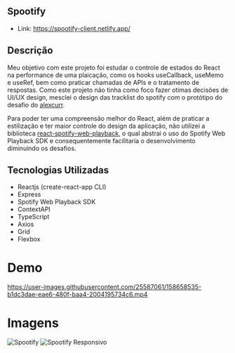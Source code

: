 ## Spootify
- Link: https://spootify-client.netlify.app/

## Descrição
Meu objetivo com este projeto foi estudar o controle de estados do React na performance de uma plaicação, como os hooks useCallback, useMemo e useRef, bem como praticar chamadas de APIs e o tratamento de respostas. Como este projeto não tinha como foco fazer otimas decisões de UI/UX design, mesclei o design das tracklist do spotify com o protótipo do desafio do [alexcurr](https://github.com/alexgurr/react-coding-challenges/tree/master/spootify).

Para poder ter uma compreensão melhor do React, além de praticar a estilização e ter maior controle do design da aplicação, não utilizei a biblioteca [react-spotify-web-playback](https://github.com/gilbarbara/react-spotify-web-playback), o qual abstrai o uso do Spotify Web Playback SDK e consequentemente facilitaria o desenvolvimento diminuindo os desafios. 


## Tecnologias Utilizadas

- Reactjs (create-react-app CLI)
- Express
- Spotify Web Playback SDK
- ContextAPI
- TypeScript
- Axios
- Grid
- Flexbox

# Demo
https://user-images.githubusercontent.com/25587061/158658535-b1dc3dae-eae6-480f-baa4-2004195734c6.mp4



# Imagens
![Spootify](https://user-images.githubusercontent.com/25587061/158658176-f798f2b7-bba2-49b4-b1a1-72678d3f480e.png)
![Spootify Responsivo](https://user-images.githubusercontent.com/25587061/158658367-2c03a334-552b-4973-aa16-e811efafbb3b.png)

